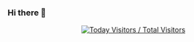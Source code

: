 ### Hi there 👋

<!--
**MaximSungmo/MaximSungmo** is a ✨ _special_ ✨ repository because its `README.md` (this file) appears on your GitHub profile.

Here are some ideas to get you started:

- 🔭 I’m currently working on ...
- 🌱 I’m currently learning ...
- 👯 I’m looking to collaborate on ...
- 🤔 I’m looking for help with ...
- 💬 Ask me about ...
- 📫 How to reach me: ...
- 😄 Pronouns: ...
- ⚡ Fun fact: ...
-->

<div align=center>
 
[![Today Visitors / Total Visitors](https://hits.seeyoufarm.com/api/count/incr/badge.svg?url=https%3A%2F%2Fgithub.com%2FMaximSungmo)](https://hits.seeyoufarm.com)
 
</div>
